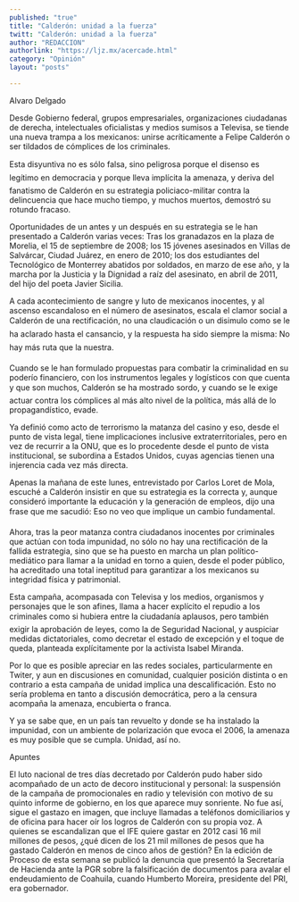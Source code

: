 ```yaml
---
published: "true"
title: "Calderón: unidad a la fuerza"
twitt: "Calderón: unidad a la fuerza"
author: "REDACCION"
authorlink: "https://ljz.mx/acercade.html"
category: "Opinión"
layout: "posts"

---
```



  Alvaro Delgado



Desde Gobierno federal, grupos empresariales, organizaciones ciudadanas de derecha, intelectuales oficialistas y medios sumisos a Televisa, se tiende una nueva trampa a los mexicanos: unirse acríticamente a Felipe Calderón o ser tildados de cómplices de los criminales.  

  Esta disyuntiva no es sólo falsa, sino peligrosa porque el disenso es legítimo en democracia y porque lleva implícita la amenaza, y deriva del fanatismo de Calderón en su estrategia policiaco-militar contra la delincuencia que hace mucho tiempo, y muchos muertos, demostró su rotundo fracaso.



  Oportunidades de un antes y un después en su estrategia se le han presentado a Calderón varias veces: Tras los granadazos en la plaza de Morelia, el 15 de septiembre de 2008; los 15 jóvenes asesinados en Villas de Salvárcar, Ciudad Juárez, en enero de 2010; los dos estudiantes del Tecnológico de Monterrey abatidos por soldados, en marzo de ese año, y la marcha por la Justicia y la Dignidad a raíz del asesinato, en abril de 2011, del hijo del poeta Javier Sicilia.



  A cada acontecimiento de sangre y luto de mexicanos inocentes, y al ascenso escandaloso en el número de asesinatos, escala el clamor social a Calderón de una rectificación, no una claudicación o un disimulo como se le ha aclarado hasta el cansancio, y la respuesta ha sido siempre la misma: No hay más ruta que la nuestra.



  Cuando se le han formulado propuestas para combatir la criminalidad en su poderío financiero, con los instrumentos legales y logísticos con que cuenta y que son muchos, Calderón se ha mostrado sordo, y cuando se le exige actuar contra los cómplices al más alto nivel de la política, más allá de lo propagandístico, evade.



  Ya definió como acto de terrorismo la matanza del casino y eso, desde el punto de vista legal, tiene implicaciones inclusive extraterritoriales, pero en vez de recurrir a la ONU, que es lo procedente desde el punto de vista institucional, se subordina a Estados Unidos, cuyas agencias tienen una injerencia cada vez más directa.



  Apenas la mañana de este lunes, entrevistado por Carlos Loret de Mola, escuché a Calderón insistir en que su estrategia es la correcta y, aunque consideró importante la educación y la generación de empleos, dijo una frase que me sacudió: Eso no veo que implique un cambio fundamental.



  Ahora, tras la peor matanza contra ciudadanos inocentes por criminales que actúan con toda impunidad, no sólo no hay una rectificación de la fallida estrategia, sino que se ha puesto en marcha un plan político-mediático para llamar a la unidad en torno a quien, desde el poder público, ha acreditado una total ineptitud para garantizar a los mexicanos su integridad física y patrimonial.



  Esta campaña, acompasada con Televisa y los medios, organismos y personajes que le son afines, llama a hacer explícito el repudio a los criminales como si hubiera entre la ciudadanía aplausos, pero también exigir la aprobación de leyes, como la de Seguridad Nacional, y auspiciar medidas dictatoriales, como decretar el estado de excepción y el toque de queda, planteada explícitamente por la activista Isabel Miranda.



  Por lo que es posible apreciar en las redes sociales, particularmente en Twiter, y aun en discusiones en comunidad, cualquier posición distinta o en contrario a esta campaña de unidad implica una descalificación. Esto no sería problema en tanto a discusión democrática, pero a la censura acompaña la amenaza, encubierta o franca.



  Y ya se sabe que, en un país tan revuelto y donde se ha instalado la impunidad, con un ambiente de polarización que evoca el 2006, la amenaza es muy posible que se cumpla. Unidad, así no.



  Apuntes



  El luto nacional de tres días decretado por Calderón pudo haber sido acompañado de un acto de decoro institucional y personal: la suspensión de la campaña de promocionales en radio y televisión con motivo de su quinto informe de gobierno, en los que aparece muy sonriente. No fue así, sigue el gastazo en imagen, que incluye llamadas a teléfonos domiciliarios y de oficina para hacer oír los logros de Calderón con su propia voz. A quienes se escandalizan que el IFE quiere gastar en 2012 casi 16 mil millones de pesos, ¿qué dicen de los 21 mil millones de pesos que ha gastado Calderón en menos de cinco años de gestión? En la edición de Proceso de esta semana se publicó la denuncia que presentó la Secretaría de Hacienda ante la PGR sobre la falsificación de documentos para avalar el endeudamiento de Coahuila, cuando Humberto Moreira, presidente del PRI, era gobernador.

